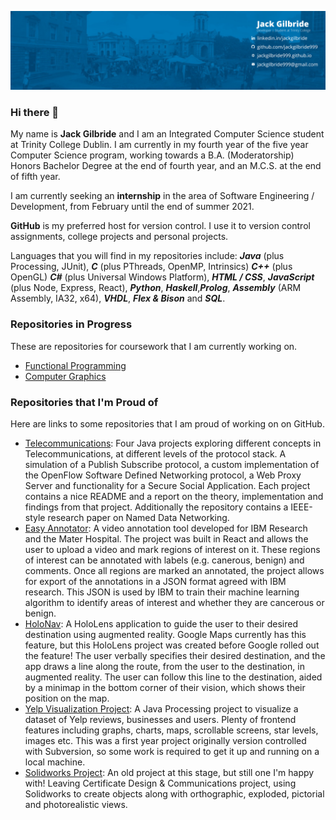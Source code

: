 ![Cover Photo](cover.png)
### Hi there 👋

My name is **Jack Gilbride** and I am an Integrated Computer Science student at Trinity College Dublin. I am currently in my fourth year of the five year Computer Science program, working towards a B.A. (Moderatorship) Honors Bachelor Degree at the end of fourth year, and an M.C.S. at the end of fifth year. 

I am currently seeking an **internship** in the area of Software Engineering / Development, from February until the end of summer 2021.

**GitHub** is my preferred host for version control. I use it to version control assignments, college projects and personal projects. 

Languages that you will find in my repositories include: ***Java*** (plus Processing, JUnit), ***C*** (plus PThreads, OpenMP, Intrinsics) ***C++*** (plus OpenGL) ***C#*** (plus Universal Windows Platform), ***HTML / CSS***, ***JavaScript*** (plus Node, Express, React), ***Python***, ***Haskell***,***Prolog***, ***Assembly*** (ARM Assembly, IA32, x64), ***VHDL***, ***Flex & Bison*** and ***SQL***.

### Repositories in Progress
These are repositories for coursework that I am currently working on.
- [Functional Programming](https://github.com/jackgilbride999/Functional-Programming)
- [Computer Graphics](https://github.com/jackgilbride999/Computer-Graphics)

### Repositories that I'm Proud of
Here are links to some repositories that I am proud of working on on GitHub.
- [Telecommunications](https://github.com/jackgilbride999/Telecommunications): Four Java projects exploring different concepts in Telecommunications, at different levels of the protocol stack. A simulation of a Publish Subscribe protocol, a custom implementation of the OpenFlow Software Defined Networking protocol, a Web Proxy Server and functionality for a Secure Social Application. Each project contains a nice README and a report on the theory, implementation and findings from that project. Additionally the repository contains a IEEE-style research paper on Named Data Networking.
- [Easy Annotator](https://github.com/CSU33013-SWENG-Group-9/Easy-Annotator): A video annotation tool developed for IBM Research and the Mater Hospital. The project was built in React and allows the user to upload a video and mark regions of interest on it. These regions of interest can be annotated with labels (e.g. canerous, benign) and comments. Once all regions are marked an annotated, the project allows for export of the annotations in a JSON format agreed with IBM research. This JSON is used by IBM to train their machine learning algorithm to identify areas of interest and whether they are cancerous or benign.
- [HoloNav](https://github.com/jackgilbride999/HoloNav): A HoloLens application to guide the user to their desired destination using augmented reality. Google Maps currently has this feature, but this HoloLens project was created before Google rolled out the feature! The user verbally specifies their desired destination, and the app draws a line along the route, from the user to the destination, in augmented reality. The user can follow this line to the destination, aided by a minimap in the bottom corner of their vision, which shows their position on the map.
- [Yelp Visualization Project](https://github.com/jackgilbride999/Yelp-Visualization-Project): A Java Processing project to visualize a dataset of Yelp reviews, businesses and users. Plenty of frontend features including graphs, charts, maps, scrollable screens, star levels, images etc. This was a first year project originally version controlled with Subversion, so some work is required to get it up and running on a local machine.
- [Solidworks Project](https://github.com/jackgilbride999/Solidworks-Project): An old project at this stage, but still one I'm happy with! Leaving Certificate Design & Communications project, using Solidworks to create objects along with orthographic, exploded, pictorial and photorealistic views. 

<!--
**jackgilbride999/jackgilbride999** is a ✨ _special_ ✨ repository because its `README.md` (this file) appears on your GitHub profile.

Here are some ideas to get you started:

- 🔭 I’m currently working on ...
- 🌱 I’m currently learning ...
- 👯 I’m looking to collaborate on ...
- 🤔 I’m looking for help with ...
- 💬 Ask me about ...
- 📫 How to reach me: ...
- 😄 Pronouns: ...
- ⚡ Fun fact: ...
-->
